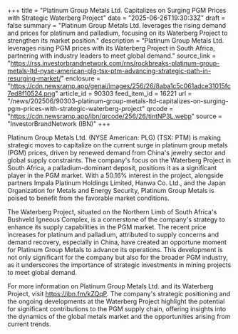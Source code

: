 +++
title = "Platinum Group Metals Ltd. Capitalizes on Surging PGM Prices with Strategic Waterberg Project"
date = "2025-06-26T19:30:33Z"
draft = false
summary = "Platinum Group Metals Ltd. leverages the rising demand and prices for platinum and palladium, focusing on its Waterberg Project to strengthen its market position."
description = "Platinum Group Metals Ltd. leverages rising PGM prices with its Waterberg Project in South Africa, partnering with industry leaders to meet global demand."
source_link = "https://rss.investorbrandnetwork.com/rns/rockbreaks-platinum-group-metals-ltd-nyse-american-plg-tsx-ptm-advancing-strategic-path-in-resurging-market/"
enclosure = "https://cdn.newsramp.app/genai/images/256/26/8aba1c5c061adce31015fc7ed8f10524.png"
article_id = 90303
feed_item_id = 16221
url = "/news/202506/90303-platinum-group-metals-ltd-capitalizes-on-surging-pgm-prices-with-strategic-waterberg-project"
qrcode = "https://cdn.newsramp.app/ibn/qrcode/256/26/tintNP3L.webp"
source = "InvestorBrandNetwork (IBN)"
+++

<p>Platinum Group Metals Ltd. (NYSE American: PLG) (TSX: PTM) is making strategic moves to capitalize on the current surge in platinum group metals (PGM) prices, driven by renewed demand from China's jewelry sector and global supply constraints. The company's focus on the Waterberg Project in South Africa, a palladium-dominant deposit, positions it as a significant player in the PGM market. With a 50.16% interest in the project, alongside partners Impala Platinum Holdings Limited, Hanwa Co. Ltd., and the Japan Organization for Metals and Energy Security, Platinum Group Metals is poised to benefit from the favorable market conditions.</p><p>The Waterberg Project, situated on the Northern Limb of South Africa's Bushveld Igneous Complex, is a cornerstone of the company's strategy to enhance its supply capabilities in the PGM market. The recent price increases for platinum and palladium, attributed to supply concerns and demand recovery, especially in China, have created an opportune moment for Platinum Group Metals to advance its operations. This development is not only significant for the company but also for the broader PGM industry, as it underscores the importance of strategic investments in mining projects to meet global demand.</p><p>For more information on Platinum Group Metals Ltd. and its Waterberg Project, visit <a href='https://ibn.fm/kZQqP' rel='nofollow' target='_blank'>https://ibn.fm/kZQqP</a>. The company's strategic positioning and the ongoing developments at the Waterberg Project highlight the potential for significant contributions to the PGM supply chain, offering insights into the dynamics of the global metals market and the opportunities arising from current trends.</p>